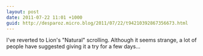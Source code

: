 ```yaml
---
layout: post
date: 2011-07-22 11:01 +1000
guid: http://desparoz.micro.blog/2011/07/22/t94210392867356673.html
---
```

I've reverted to Lion's "Natural" scrolling. Although it seems strange, a lot of people have suggested giving it a try for a few days...
